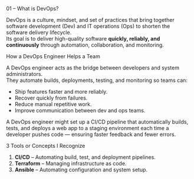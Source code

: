 01 – What is DevOps?

DevOps is a culture, mindset, and set of practices that bring together software development (Dev) and IT operations (Ops) to shorten the software delivery lifecycle.  
Its goal is to deliver high-quality software **quickly, reliably, and continuously** through automation, collaboration, and monitoring.

How a DevOps Engineer Helps a Team

A DevOps engineer acts as the bridge between developers and system administrators.  
They automate builds, deployments, testing, and monitoring so teams can:
- Ship features faster and more reliably.
- Recover quickly from failures.
- Reduce manual repetitive work.
- Improve communication between dev and ops teams.

A DevOps engineer might set up a CI/CD pipeline that automatically builds, tests, and deploys a web app to a staging environment each time a developer pushes code — ensuring faster feedback and fewer errors.

3 Tools or Concepts I Recognize

1. **CI/CD** – Automating build, test, and deployment pipelines.  
2. **Terraform** – Managing infrastructure as code.  
3. **Ansible** – Automating configuration and system setup.
